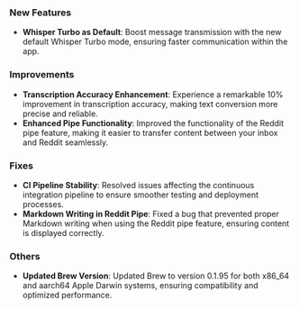 ### New Features
- **Whisper Turbo as Default**: Boost message transmission with the new default Whisper Turbo mode, ensuring faster communication within the app.

### Improvements
- **Transcription Accuracy Enhancement**: Experience a remarkable 10% improvement in transcription accuracy, making text conversion more precise and reliable.
- **Enhanced Pipe Functionality**: Improved the functionality of the Reddit pipe feature, making it easier to transfer content between your inbox and Reddit seamlessly.

### Fixes
- **CI Pipeline Stability**: Resolved issues affecting the continuous integration pipeline to ensure smoother testing and deployment processes.
- **Markdown Writing in Reddit Pipe**: Fixed a bug that prevented proper Markdown writing when using the Reddit pipe feature, ensuring content is displayed correctly.

### Others
- **Updated Brew Version**: Updated Brew to version 0.1.95 for both x86_64 and aarch64 Apple Darwin systems, ensuring compatibility and optimized performance.
